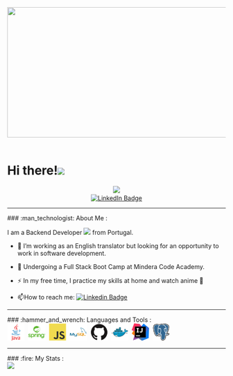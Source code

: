 <div id="header" align="center">
  <img src="https://media.giphy.com/media/dWesBcTLavkZuG35MI/giphy.gif" width="600" height="300"/></div>
</div>
<div align="center">
 <img src="https://komarev.com/ghpvc/?username=nunomartins78&style=flat-square&color=blue" alt=""/>
</div>
<h1 "font-size=24px" >
  Hi there!<img src="https://media.giphy.com/media/hvRJCLFzcasrR4ia7z/giphy.gif" width="30px"/>
</h1>
<div align="center">
  <img src="https://user-images.githubusercontent.com/122387013/232248931-2caa0580-198e-44dc-8da6-0a43039cf684.gif" width="100"/>
<div id="badges" align="center">
  <a href="my-LinkdIn-URL">
    <img src="https://img.shields.io/badge/LinkedIn-blue?style=for-the-badge&logo=linkedin&logoColor=white" alt="LinkedIn Badge"/>
  </a>
</div>
<div align="left">
<hr>
### :man_technologist: About Me :

I am a Backend Developer <img src="https://media.giphy.com/media/WUlplcMpOCEmTGBtBW/giphy.gif" width="30"> from Portugal.

- :telescope: I’m working as an English translator but looking for an opportunity to work in software development.

- :seedling: Undergoing a Full Stack Boot Camp at Mindera Code Academy.

- :zap: In my free time, I practice my skills at home and watch anime 🙂

- :mailbox:How to reach me: [![Linkedin Badge](https://img.shields.io/badge/-Nuno_Martins-blue?style=flat&logo=Linkedin&logoColor=white)](https://www.linkedin.com/in/nuno-martins-89230480/)

<hr>
### :hammer_and_wrench: Languages and Tools :
<div>
  <img src="https://github.com/devicons/devicon/blob/master/icons/java/java-original-wordmark.svg" title="Java" alt="Java" width="40" height="40"/>&nbsp;
  <img src="https://github.com/devicons/devicon/blob/master/icons/spring/spring-original-wordmark.svg" title="Spring" alt="Spring" width="40" height="40"/>&nbsp;
  <img src="https://github.com/devicons/devicon/blob/master/icons/javascript/javascript-original.svg" title="JavaScript" alt="JavaScript" width="40" height="40"/>&nbsp;
  <img src="https://github.com/devicons/devicon/blob/master/icons/mysql/mysql-original-wordmark.svg" title="MySQL"  alt="MySQL" width="40" height="40"/>&nbsp;
  <img src="https://github.com/devicons/devicon/blob/master/icons/github/github-original.svg" title="GitHub"  alt="GitHub" width="40" height="40"/>&nbsp;
  <img src="https://github.com/devicons/devicon/blob/master/icons/docker/docker-original.svg" title="Docker"  alt="Docker" width="40" height="40"/>&nbsp;
  <img src="https://github.com/devicons/devicon/blob/master/icons/intellij/intellij-original.svg" title="IntelliJ"  alt="IntelliJ" width="40" height="40"/>&nbsp;
  <img src="https://github.com/devicons/devicon/blob/master/icons/postgresql/postgresql-original.svg" title="PostGres"  alt="PostGres" width="40" height="40"/>&nbsp;
</div>

<hr>
### :fire: My Stats :
<div>
  <img src="http://github-readme-streak-stats.herokuapp.com?user=nunomartins78&theme=dark&background=000000">&nbsp;
</div>
